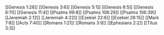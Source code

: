 [[Genesis 1:26]]
[[Genesis 3:6]]
[[Genesis 5:1]]
[[Genesis 6:5]]
[[Genesis 6:11]]
[[Genesis 11:4]]
[[Psalms 99:8]]
[[Psalms 106:29]]
[[Psalms 106:39]]
[[Jeremiah 2:12]]
[[Jeremiah 4:22]]
[[Ezekiel 22:6]]
[[Ezekiel 28:15]]
[[Mark 7:8]]
[[Acts 7:40]]
[[Romans 1:21]]
[[Romans 3:9]]
[[Ephesians 2:2]]
[[Titus 3:3]]
